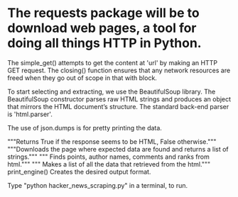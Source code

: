 # The requests package will be to download web pages, a tool for doing all things HTTP in Python.

The simple_get() attempts to get the content at 'url' by making an HTTP GET request.
The closing() function ensures that any network resources are freed when they go out of scope in that with block.

To start selecting and extracting, we use the BeautifulSoup library. 
The BeautifulSoup constructor parses raw HTML strings and produces an object that mirrors the HTML document’s structure.
The standard back-end parser is 'html.parser'.

The use of json.dumps is for pretty printing the data.

"""Returns True if the response seems to be HTML, False otherwise."""
"""Downloads the page where expected data are found and returns a list of strings."""
""" Finds points, author names, comments and ranks from html."""
""" Makes a list of all the data that retrieved from the html."""
print_engine() Creates the desired output format.

Type "python hacker_news_scraping.py" in a terminal, to run.
